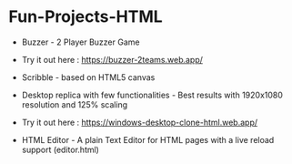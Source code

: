 # Fun-Projects-HTML

* Buzzer - 2 Player Buzzer Game

* Try it out here : https://buzzer-2teams.web.app/

* Scribble - based on HTML5 canvas

* Desktop replica with few functionalities - Best results with 1920x1080 resolution and 125% scaling

* Try it out here : https://windows-desktop-clone-html.web.app/

* HTML Editor - A plain Text Editor for HTML pages with a live reload support (editor.html)
